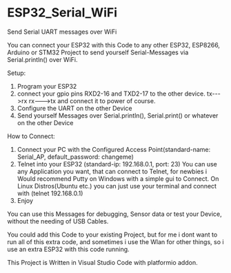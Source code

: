 # ESP32_Serial_WiFi
Send Serial UART messages over WiFi

You can connect your ESP32 with this Code to any other ESP32, ESP8266, Arduino or STM32 Project to send yourself Serial-Messages via Serial.println() over WiFi.

Setup:
  1. Program your ESP32
  2. connect your gpio pins  RXD2-16 and TXD2-17 to the other device.
     tx--->rx      rx--->tx
     and connect it to power of course.
  3.  Configure the UART on the other Device
  4.  Send yourself Messages over Serial.println(), Serial.print() or whatever on the other Device

How to Connect:
  1. Connect your PC with the Configured Access Point(standard-name: Serial_AP, default_password: changeme)
  2. Telnet into your ESP32 (standard-ip: 192.168.0.1, port: 23)
     You can use any Application you want, that can connect to Telnet,
     for newbies i Would recommend Putty on Windows with a simple gui to Connect.
     On Linux Distros(Ubuntu etc.) you can just use your terminal and connect with (telnet 192.168.0.1)
  3. Enjoy 

You can use this Messages for debugging, Sensor data or test your Device, without the needing of USB Cables.

You could add this Code to your existing Project, but for me i dont want to run all of this extra code, and sometimes i use the Wlan for other things,
so i use an extra ESP32 with this code running.

This Project is Written in Visual Studio Code with platformio addon.